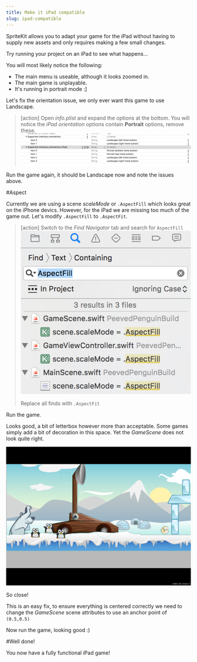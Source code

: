 ```yaml
---
title: Make it iPad compatible
slug: ipad-compatible
---
```


SpriteKit allows you to adapt your game for the iPad without having to supply new assets and only requires making a few small changes.

Try running your project on an iPad to see what happens...

You will most likely notice the following:

- The main menu is useable, although it looks zoomed in.
- The main game is unplayable.
- It's running in portrait mode :]

Let's fix the orientation issue, we only ever want this game to use Landscape.

> [action]
> Open *info.plist* and expand the options at the bottom.
> You will notice the *iPad orientation* options contain **Portrait** options, remove these.
> ![Penguin animation](../Tutorial-Images/xcode_info_plist.png)

Run the game again, it should be Landscape now and note the issues above.

#Aspect

Currently we are using a scene *scaleMode* or `.AspectFill` which looks great on the iPhone devics.  However, for the iPad we are missing too much of the game out.  Let's modify `.AspectFill` to `.AspectFit`.

> [action]
> Switch to the *Find Navigator* tab and search for `AspectFill`
> ![Search](../Tutorial-Images/xcode_project_search.png)
>
> Replace all finds with `.AspectFit`

Run the game.

Looks good, a bit of letterbox however more than acceptable. Some games simply add a bit of decoration in this space.
Yet the *GameScene* does not look quite right.

![iPad Broken](../Tutorial-Images/screenshot_ipad_broken.png)

So close!

This is an easy fix, to ensure everything is centered correctly we need to change the *GameScene* scene attributes to use an anchor point of `(0.5,0.5)`

Now run the game, looking good :)

#Well done!

You now have a fully functional iPad game!
